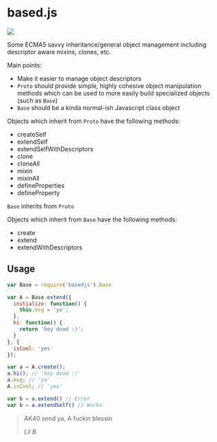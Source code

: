 # based.js
![](http://i.imgur.com/SiCJZ.jpg)

Some ECMA5 savvy inheritance/general object management including descriptor aware mixins, clones, etc.

Main points:

* Make it easier to manage object descriptors
* `Proto` should provide simple, highly cohesive object manipulation methods which can be used to
more easily build specialized objects (such as `Base`)
* `Base` should be a kinda normal-ish Javascript class object

Objects which inherit from `Proto` have the following methods:

* createSelf
* extendSelf
* extendSelfWithDescriptors
* clone
* cloneAll
* mixin
* mixinAll
* defineProperties
* defineProperty

`Base` inherits from `Proto`

Objects which inherit from `Base` have the following methods:

* create
* extend
* extendWithDescriptors

## Usage
```Javascript
var Base = require('basedjs').Base

var A = Base.extend({
  initialize: function() {
    this.msg = 'yo';
  },
  hi: function() {
    return 'hey dood :)';
  }
}, {
  isCool: 'yes'
});

var a = A.create();
a.hi(); // 'hey dood :)'
a.msg; // 'yo'
A.isCool; // 'yes'

var b = a.extend() // Error
var b = a.extendSelf() // Works
```

<blockquote>
  <p>AK40 send ya, A fuckin blessin</p>
  <cite>Lil B</cite>
</blockquote>
